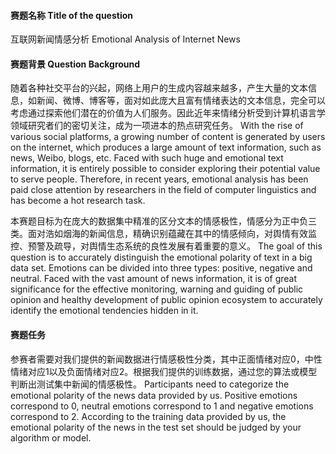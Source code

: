 #### 赛题名称 Title of the question

互联网新闻情感分析
Emotional Analysis of Internet News

#### 赛题背景 Question Background

随着各种社交平台的兴起，网络上用户的生成内容越来越多，产生大量的文本信息，如新闻、微博、博客等，面对如此庞大且富有情绪表达的文本信息，完全可以考虑通过探索他们潜在的价值为人们服务。因此近年来情绪分析受到计算机语言学领域研究者们的密切关注，成为一项进本的热点研究任务。
With the rise of various social platforms, a growing number of content is generated by users on the internet, which produces a large amount of text information, such as news, Weibo, blogs, etc. Faced with such huge and emotional text information, it is entirely possible to consider exploring their potential value to serve people. Therefore, in recent years, emotional analysis has been paid close attention by researchers in the field of computer linguistics and has become a hot research task.

本赛题目标为在庞大的数据集中精准的区分文本的情感极性，情感分为正中负三类。面对浩如烟海的新闻信息，精确识别蕴藏在其中的情感倾向，对舆情有效监控、预警及疏导，对舆情生态系统的良性发展有着重要的意义。
The goal of this question is to accurately distinguish the emotional polarity of text in a big data set. Emotions can be divided into three types: positive, negative and neutral. Faced with the vast amount of news information, it is of great significance for the effective monitoring, warning and guiding of public opinion and healthy development of public opinion ecosystem to accurately identify the emotional tendencies hidden in it.

#### 赛题任务

参赛者需要对我们提供的新闻数据进行情感极性分类，其中正面情绪对应0，中性情绪对应1以及负面情绪对应2。根据我们提供的训练数据，通过您的算法或模型判断出测试集中新闻的情感极性。
Participants need to categorize the emotional polarity of the news data provided by us. Positive emotions correspond to 0, neutral emotions correspond to 1 and negative emotions correspond to 2. According to the training data provided by us, the emotional polarity of the news in the test set should be judged by your algorithm or model.
